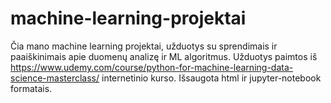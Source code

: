 # machine-learning-projektai

Čia mano machine learning projektai, užduotys su sprendimais ir paaiškinimais apie duomenų analizę ir ML algoritmus. Užduotys paimtos iš https://www.udemy.com/course/python-for-machine-learning-data-science-masterclass/ internetinio kurso. Išsaugota html ir jupyter-notebook formatais.
